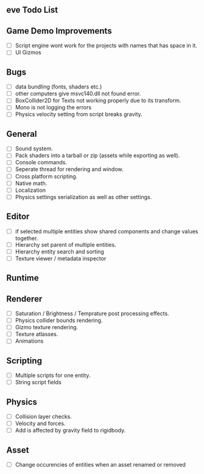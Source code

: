 ## eve Todo List

## Game Demo Improvements
- [ ] Script engine wont work for the projects with names that has space in it.
- [ ] UI Gizmos

## Bugs
- [ ] data bundling (fonts, shaders etc.)
- [ ] other computers give msvc140.dll not found error.
- [ ] BoxCollider2D for Texts not working properly due to its transform. 
- [ ] Mono is not logging the errors
- [ ] Physics velocity setting from script breaks gravity.

## General
- [ ] Sound system.
- [ ] Pack shaders into a tarball or zip (assets while exporting as well).
- [ ] Console commands.
- [ ] Seperate thread for rendering and window.
- [ ] Cross platform scripting.
- [ ] Native math.
- [ ] Localization
- [ ] Physics settings serialization as well as other settings. 

## Editor
- [ ] if selected multiple entities show shared components and change values together.
- [ ] Hierarchy set parent of multiple entities. 
- [ ] Hierarchy entity search and sorting
- [ ] Texture viewer / metadata inspector

## Runtime

## Renderer
- [ ] Saturation / Brightness / Temprature post processing effects.
- [ ] Physics collider bounds rendering.
- [ ] Gizmo texture rendering.
- [ ] Texture atlasses.
- [ ] Animations

## Scripting
- [ ] Multiple scripts for one entity.
- [ ] String script fields

## Physics
- [ ] Collision layer checks.
- [ ] Velocity and forces.
- [ ] Add is affected by gravity field to rigidbody.

## Asset
- [ ] Change occurencies of entities when an asset renamed or removed
